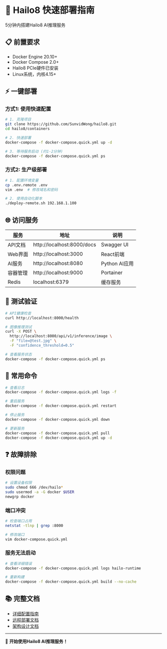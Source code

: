 # 🚀 Hailo8 快速部署指南

5分钟内搭建Hailo8 AI推理服务

## 📋 前置要求

- Docker Engine 20.10+
- Docker Compose 2.0+
- Hailo8 PCIe硬件已安装
- Linux系统，内核4.15+

## ⚡ 一键部署

### 方式1: 使用快速配置

```bash
# 1. 克隆项目
git clone https://github.com/SunvidWong/hailo8.git
cd hailo8/containers

# 2. 快速部署
docker-compose -f docker-compose.quick.yml up -d

# 3. 等待服务启动 (约1-2分钟)
docker-compose -f docker-compose.quick.yml ps
```

### 方式2: 生产级部署

```bash
# 1. 配置环境变量
cp .env.remote .env
vim .env  # 修改域名和密码

# 2. 使用自动化脚本
./deploy-remote.sh 192.168.1.100
```

## 🌐 访问服务

| 服务 | 地址 | 说明 |
|------|------|------|
| API文档 | http://localhost:8000/docs | Swagger UI |
| Web界面 | http://localhost:3000 | React前端 |
| AI服务 | http://localhost:8080 | Python AI应用 |
| 容器管理 | http://localhost:9000 | Portainer |
| Redis | localhost:6379 | 缓存服务 |

## 🧪 测试验证

```bash
# API健康检查
curl http://localhost:8000/health

# 图像推理测试
curl -X POST \
  http://localhost:8000/api/v1/inference/image \
  -F "file=@test.jpg" \
  -F "confidence_threshold=0.5"

# 查看服务状态
docker-compose -f docker-compose.quick.yml ps
```

## 🔧 常用命令

```bash
# 查看日志
docker-compose -f docker-compose.quick.yml logs -f

# 重启服务
docker-compose -f docker-compose.quick.yml restart

# 停止服务
docker-compose -f docker-compose.quick.yml down

# 更新服务
docker-compose -f docker-compose.quick.yml pull
docker-compose -f docker-compose.quick.yml up -d
```

## ❓ 故障排除

### 权限问题
```bash
# 设置设备权限
sudo chmod 666 /dev/hailo*
sudo usermod -a -G docker $USER
newgrp docker
```

### 端口冲突
```bash
# 检查端口占用
netstat -tlnp | grep :8000

# 修改端口
vim docker-compose.quick.yml
```

### 服务无法启动
```bash
# 查看详细错误
docker-compose -f docker-compose.quick.yml logs hailo-runtime

# 重新构建
docker-compose -f docker-compose.quick.yml build --no-cache
```

## 📚 完整文档

- [详细配置指南](./DOCKER_COMPOSE_REMOTE_GUIDE.md)
- [远程部署文档](./REMOTE_DEPLOYMENT.md)
- [架构设计文档](./ARCHITECTURE.md)

---

🎉 **开始使用Hailo8 AI推理服务！**